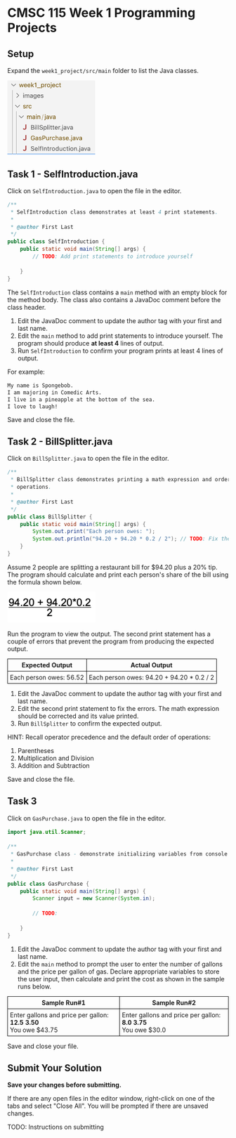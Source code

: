 # CMSC 115 Week 1 Programming Projects

## Setup

Expand the `week1_project/src/main` folder to list the Java classes.

<img alt="expand week1_project, src, main folders" src="images/week1_project_files.png" width="200" >

## Task 1 - SelfIntroduction.java

Click on `SelfIntroduction.java` to open the file in the editor.

```java
/**
 * SelfIntroduction class demonstrates at least 4 print statements.
 *
 * @author First Last
 */
public class SelfIntroduction {
    public static void main(String[] args) {
        // TODO: Add print statements to introduce yourself

    }
}
```

The `SelfIntroduction` class contains a `main` method with an empty block for
the method body. The class also contains a JavaDoc comment before the class
header.

1. Edit the JavaDoc comment to update the author tag with your first and last
   name.
2. Edit the `main` method to add print statements to introduce yourself. The
   program should produce **at least 4** lines of output.
3. Run `SelfIntroduction` to confirm your program prints at least 4 lines of
   output.

For example:

```text
My name is Spongebob.
I am majoring in Comedic Arts.
I live in a pineapple at the bottom of the sea.
I love to laugh!
```

Save and close the file.

## Task 2 - BillSplitter.java

Click on `BillSplitter.java` to open the file in the editor.

```java
/**
 * BillSplitter class demonstrates printing a math expression and order of
 * operations.
 *
 * @author First Last
 */
public class BillSplitter {
    public static void main(String[] args) {
        System.out.print("Each person owes: ");
        System.out.println("94.20 + 94.20 * 0.2 / 2"); // TODO: Fix the errors
    }
}
```

Assume 2 people are splitting a restaurant bill for $94.20 plus a 20% tip. The
program should calculate and print each person's share of the bill using the
formula shown below.

<img src="images/bill_split.png" width="200">

Run the program to view the output. The second print statement has a couple of
errors that prevent the program from producing the expected output.

| Expected Output         | Actual Output                              |
| ----------------------- | ------------------------------------------ |
| Each person owes: 56.52 | Each person owes: 94.20 + 94.20 \* 0.2 / 2 |

1. Edit the JavaDoc comment to update the author tag with your first and last
   name.
2. Edit the second print statement to fix the errors. The math expression should
   be corrected and its value printed.
3. Run `BillSplitter` to confirm the expected output.

HINT: Recall operator precedence and the default order of operations:

1. Parentheses
2. Multiplication and Division
3. Addition and Subtraction

Save and close the file.

## Task 3

Click on `GasPurchase.java` to open the file in the editor.

```java
import java.util.Scanner;

/**
 * GasPurchase class - demonstrate initializing variables from console input
 *
 * @author First Last
 */
public class GasPurchase {
    public static void main(String[] args) {
        Scanner input = new Scanner(System.in);

        // TODO:

    }
}
```

1. Edit the JavaDoc comment to update the author tag with your first and last
   name.
2. Edit the `main` method to prompt the user to enter the number of gallons and
   the price per gallon of gas. Declare appropriate variables to store the user
   input, then calculate and print the cost as shown in the sample runs below.

| Sample Run#1                                                            | Sample Run#2                                                         |
| ----------------------------------------------------------------------- | -------------------------------------------------------------------- |
| Enter gallons and price per gallon: <b>12.5 3.50</b><br> You owe $43.75 | Enter gallons and price per gallon: <b>8.0 3.75</b><br>You owe $30.0 |

Save and close your file.

## Submit Your Solution

**Save your changes before submitting.**

If there are any open files in the editor window, right-click on one of the tabs
and select "Close All". You will be prompted if there are unsaved changes.

TODO: Instructions on submitting

<style>
   th,td {
      border: 1px solid black;
      padding: 5px;
   }
</style>
